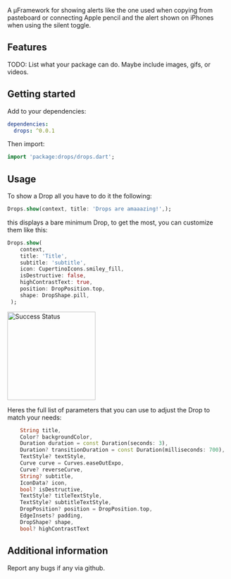 <!--
This README describes the package. If you publish this package to pub.dev,
this README's contents appear on the landing page for your package.

For information about how to write a good package README, see the guide for
[writing package pages](https://dart.dev/tools/pub/writing-package-pages).

For general information about developing packages, see the Dart guide for
[creating packages](https://dart.dev/guides/libraries/create-packages)
and the Flutter guide for
[developing packages and plugins](https://flutter.dev/to/develop-packages).
-->

A µFramework for showing alerts like the one used when copying from pasteboard or connecting Apple pencil and the alert shown on iPhones when using the silent toggle.

## Features

TODO: List what your package can do. Maybe include images, gifs, or videos.

## Getting started

Add to your dependencies:

```yaml
dependencies:
  drops: ^0.0.1
```

Then import:

```dart
import 'package:drops/drops.dart';
```

## Usage

To show a Drop all you have to do it the following:

```dart
Drops.show(context, title: 'Drops are amaaazing!',);
```

this displays a bare minimum Drop, to get the most, you can customize them like this:

```dart
Drops.show(
    context,
    title: 'Title',
    subtitle: 'subtitle',
    icon: CupertinoIcons.smiley_fill,
    isDestructive: false,
    highContrastText: true,
    position: DropPosition.top,
    shape: DropShape.pill,
 );
```
<img src="https://github.com/mdazharuddin1011999/UPI-Plugin-Flutter/raw/master/images/success.jpg" alt="Success Status" width="200">

Heres the full list of parameters that you can use to adjust the Drop to match your needs:

```dart
    String title,
    Color? backgroundColor,
    Duration duration = const Duration(seconds: 3),
    Duration? transitionDuration = const Duration(milliseconds: 700),
    TextStyle? textStyle,
    Curve curve = Curves.easeOutExpo,
    Curve? reverseCurve,
    String? subtitle,
    IconData? icon,
    bool? isDestructive,
    TextStyle? titleTextStyle,
    TextStyle? subtitleTextStyle,
    DropPosition? position = DropPosition.top,
    EdgeInsets? padding,
    DropShape? shape,
    bool? highContrastText
```

## Additional information

Report any bugs if any via github.

